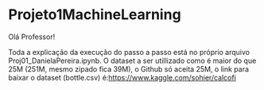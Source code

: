 # Projeto1MachineLearning
Olá Professor!

Toda a explicação da execução do passo a passo está no próprio arquivo Proj01_DanielaPereira.ipynb. O dataset a ser utillizado como é maior do que 25M (251M, mesmo zipado fica 39M), o Github só aceita 25M, o link para baixar o dataset (bottle.csv) é:https://www.kaggle.com/sohier/calcofi 
